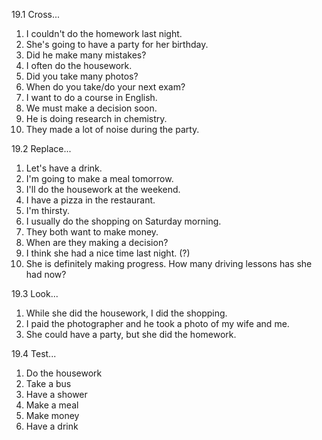19.1 Cross...
  1. I couldn't do the homework last night.
  2. She's going to have a party for her birthday.
  3. Did he make many mistakes?
  4. I often do the housework.
  5. Did you take many photos?
  6. When do you take/do your next exam?
  7. I want to do a course in English.
  8. We must make a decision soon.
  9. He is doing research in chemistry.
  10. They made a lot of noise during the party.

19.2 Replace...
  1. Let's have a drink.
  2. I'm going to make a meal tomorrow.
  3. I'll do the housework at the weekend.
  4. I have a pizza in the restaurant.
  5. I'm thirsty.
  6. I usually do the shopping on Saturday morning.
  7. They both want to make money.
  8. When are they making a decision?
  9. I think she had a nice time last night. (?)
  10. She is definitely making progress. How many driving lessons has she had now?

19.3 Look...
  1. While she did the housework, I did the shopping.
  2. I paid the photographer and he took a photo of my wife and me.
  3. She could have a party, but she did the homework.

19.4 Test...
  1. Do the housework
  2. Take a bus
  3. Have a shower
  4. Make a meal
  5. Make money
  6. Have a drink